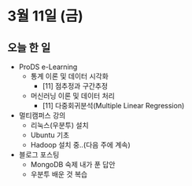 # 3월 11일 (금)

## 오늘 한 일

* ProDS e-Learning
  * 통계 이론 및 데이터 시각화
    * [11] 점추정과 구간추정
  * 머신러닝 이론 및 데이터 처리
    * [11] 다중회귀분석(Multiple Linear Regression)
* 멀티캠퍼스 강의
  * 리눅스(우분투) 설치
  * Ubuntu 기초
  * Hadoop 설치 중..(다음 주에 계속)
* 블로그 포스팅
  * MongoDB 숙제 내가 푼 답안
  * 우분투 배운 것 복습